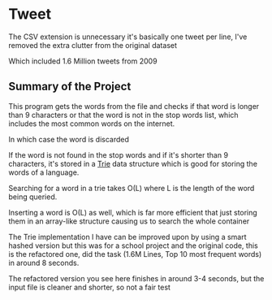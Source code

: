 # Tweet

The CSV extension is unnecessary it's basically one tweet per line, I've removed
the extra clutter from the original dataset

Which included 1.6 Million tweets from 2009

## Summary of the Project

This program gets the words from the file and checks if that word is longer than 9 characters
or that the word is not in the stop words list, which includes the most common words on the internet.

In which case the word is discarded

If the word is not found in the stop words and if it's shorter than 9 characters, it's stored in a [Trie](https://en.wikipedia.org/wiki/Trie)
data structure which is good for storing the words of a language.

Searching for a word in a trie takes O(L) where L is the length of the word being queried.

Inserting a word is O(L) as well, which is far more efficient that just storing them in an array-like
structure causing us to search the whole container

The Trie implementation I have can be improved upon by using a smart hashed version but this was for a school project and
the original code, this is the refactored one, did the task (1.6M Lines, Top 10 most frequent words) in around 8 seconds.

The refactored version you see here finishes in around 3-4 seconds, but the input file is cleaner and shorter, so not a fair test


